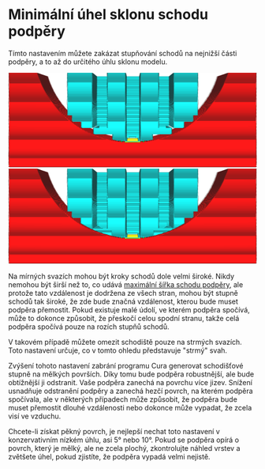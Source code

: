 Minimální úhel sklonu schodu podpěry
====
Tímto nastavením můžete zakázat stupňování schodů na nejnižší části podpěry, a to až do určitého úhlu sklonu modelu.

![Stupňování schodů je deaktivováno, dokud sklon není 10°](../../../articles/images/support_bottom_stair_step_min_slope_10.png)
![Stupňování schodů je deaktivováno, dokud sklon není 30°](../../../articles/images/support_bottom_stair_step_min_slope_30.png)

Na mírných svazích mohou být kroky schodů dole velmi široké. Nikdy nemohou být širší než to, co udává [maximální šířka schodu podpěry](support_bottom_stair_step_width.md), ale protože tato vzdálenost je dodržena ze všech stran, mohou být stupně schodů tak široké, že zde bude značná vzdálenost, kterou bude muset podpěra přemostit. Pokud existuje malé údolí, ve kterém podpěra spočívá, může to dokonce způsobit, že přeskočí celou spodní stranu, takže celá podpěra spočívá pouze na rozích stupňů schodů.

V takovém případě můžete omezit schodiště pouze na strmých svazích. Toto nastavení určuje, co v tomto ohledu představuje "strmý" svah.

Zvýšení tohoto nastavení zabrání programu Cura generovat schodišťové stupně na mělkých površích. Díky tomu bude podpěra robustnější, ale bude obtížnější ji odstranit. Vaše podpěra zanechá na povrchu více jizev. Snížení usnadňuje odstranění podpěry a zanechá hezčí povrch, na kterém podpěra spočívala, ale v některých případech může způsobit, že podpěra bude muset přemostit dlouhé vzdálenosti nebo dokonce může vypadat, že zcela visí ve vzduchu.

Chcete-li získat pěkný povrch, je nejlepší nechat toto nastavení v konzervativním nízkém úhlu, asi 5° nebo 10°. Pokud se podpěra opírá o povrch, který je mělký, ale ne zcela plochý, zkontrolujte náhled vrstev a zvětšete úhel, pokud zjistíte, že podpěra vypadá velmi nejistě.
